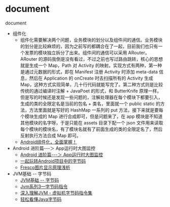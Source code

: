 # document
document
- 组件化 <br>
  * 组件化需要解决两个问题，业务模块的划分以及组件间的通信。业务模块的划分是比较麻烦的，因为之前写的都耦合在了一起，目前我们也只有一个发票的模块独立拆分了出来。组件间的通信可以采用 ARouter。ARouter 的源码我倒是没有看过，不过之前也写过路由跳转，核心的思想就是生成一个 Map，Path 对 Activity 的映射。实现方式有两种，第一种是通过元数据的形式，即在 Manifest 注册 Activity 时添加 meta-data 信息，然后在 Application 的 onCreate 时去扫描所有的 Activity 生成 Map，这种方式实现简单，几十行代码就能写完了。第二种方式则是比较传统的通过编译时注解 + JavaPoet 的形式，和 ButterKnife 原理一样。但是写的时候还是发现一些问题的，注解处理器在每个模块下都要引入，生成的类的全限定名是当前的包名 + 类名，里面就一个 public static 的方法，方法里面就是写好的 HashMap 一系列的 put 方法，接下来就是要每个模块生成的 Map 进行合成即可，但是问题来了，在 app 模块是不知道其他模块的名字呀，于是只能在 assets 目录下配一个 json 文件用来读取每个模块的模块名，有了模块名就有了前面生成的类的全限定名了，然后反射执行方法合成 Map 即可。
  * [Android组件化，全面掌握！](https://juejin.cn/post/6881116198889586701)
- Android 进阶篇---＞ App运行时大图监控
  * [Android 进阶篇---＞ App运行时大图监控](https://blog.csdn.net/qq_42795723/article/details/107822387)
  * [一起玩转Android项目中的字节码](http://quinnchen.cn/2018/09/13/2018-09-13-asm-transform/)
  * [Fresco图片显示原理浅析](https://www.jianshu.com/p/2bb77edb3011)
- JVM基础 -- 字节码
   * [JVM基础 -- 字节码](http://zhongmingmao.me/2019/01/03/jvm-basic-bytecode/)
   * [Jvm系列3—字节码指令](http://gityuan.com/2015/10/24/jvm-bytecode-grammar/)
   * [深入理解JVM - 虚拟机字节码指令集](https://blog.csdn.net/xiaolyuh123/article/details/104030176)
   * [轻松看懂Java字节码](https://mp.weixin.qq.com/s/HMuARN4dGSJtPTV8fZDW5Q)